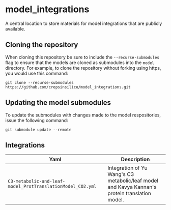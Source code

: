 # model_integrations
A central location to store materials for model integrations that are publicly available.

## Cloning the repository

When cloning this repository be sure to include the `--recurse-submodules` flag to ensure that the models are cloned as submodules into the `model` directory. For example, to clone the repository without forking using https, you would use this command:

```
git clone --recurse-submodules https://github.com/cropsinsilico/model_integrations.git
```

## Updating the model submodules

To update the submodules with changes made to the model respositories, issue the following command:

```
git submodule update --remote
```

## Integrations

| Yaml                                                         | Description                                                                                        |
|--------------------------------------------------------------|----------------------------------------------------------------------------------------------------|
| ``C3-metabolic-and-leaf-model_ProtTranslationModel_CO2.yml`` | Integration of Yu Wang's C3 metabolic/leaf model and Kavya Kannan's protein translation model. |
